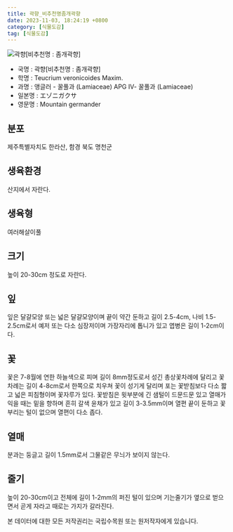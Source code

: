 ```yaml
---
title: 곽향_비추천명좀개곽향
date: 2023-11-03, 18:24:19 +0800
category: [식물도감]
tag: [식물도감]
---
```




![곽향[비추천명 : 좀개곽향]](http://www.nature.go.kr/fileUpload/plants/basic/Labiatae/Teucrium/28908/4_th2.JPG)
- 국명 : 곽향[비추천명 : 좀개곽향]
- 학명 : Teucrium veronicoides Maxim.
- 과명 : 앵글러 - 꿀풀과 (Lamiaceae) APG Ⅳ- 꿀풀과 (Lamiaceae)
- 일본명 : エゾニガクサ
- 영문명 : Mountain germander


## 분포
제주특별자치도 한라산, 함경 북도 명천군
## 생육환경
산지에서 자란다.
## 생육형
여러해살이풀
## 크기
높이 20-30cm 정도로 자란다.
## 잎
잎은 달걀모양 또는 넓은 달걀모양이며 끝이 약간 둔하고 길이 2.5-4cm, 나비 1.5-2.5cm로서 예저 또는 다소 심장저이며 가장자리에 톱니가 있고 엽병은 길이 1-2cm이다.
## 꽃
꽃은 7-8월에 연한 하늘색으로 피며 길이 8mm정도로서 성긴 총상꽃차례에 달리고 꽃차례는 길이 4-8cm로서 한쪽으로 치우쳐 꽃이 성기게 달리며 포는 꽃받침보다 다소 짧고 넓은 피침형이며 꽃자루가 있다. 꽃받침은 윗부분에 긴 샘털이 드문드문 있고 열매가 익을 때는 밑을 향하며 흔히 갈색 윤채가 있고 길이 3-3.5mm이며 열편 끝이 둔하고 꽃부리는 털이 없으며 열편이 다소 좁다.
## 열매
분과는 둥글고 길이 1.5mm로서 그물같은 무늬가 보이지 않는다.
## 줄기
높이 20-30cm이고 전체에 길이 1-2mm의 퍼진 털이 있으며 기는줄기가 옆으로 벋으면서 곧게 자라고 때로는 가지가 갈라진다.






본 데이터에 대한 모든 저작권리는 국립수목원 또는 원저작자에게 있습니다.
